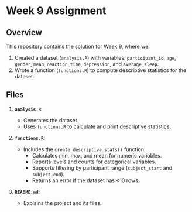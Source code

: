 # Week 9 Assignment

## Overview
This repository contains the solution for Week 9, where we:
1. Created a dataset (`analysis.R`) with variables: `participant_id`, `age`, `gender`, `mean_reaction_time`, `depression`, and `average_sleep`.
2. Wrote a function (`functions.R`) to compute descriptive statistics for the dataset.

## Files
1. **`analysis.R`**:  
   - Generates the dataset.  
   - Uses `functions.R` to calculate and print descriptive statistics.  

2. **`functions.R`**:  
   - Includes the `create_descriptive_stats()` function:
     - Calculates min, max, and mean for numeric variables.
     - Reports levels and counts for categorical variables.
     - Supports filtering by participant range (`subject_start` and `subject_end`).
     - Returns an error if the dataset has <10 rows.

3. **`README.md`**:  
   - Explains the project and its files.
